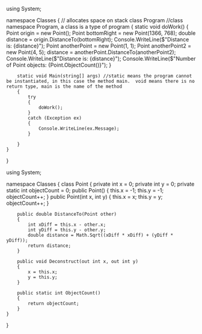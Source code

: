 using System;

namespace Classes
{ // allocates space on stack
    class Program //class namespace Program, a class is a type of program
    {
        static void doWork()
        {
            Point origin = new Point();
            Point bottomRight = new Point(1366, 768);
            double distance = origin.DistanceTo(bottomRight);
            Console.WriteLine($"Distance is: {distance}");
            Point anotherPoint = new Point(1, 1);
            Point anotherPoint2 = new Point(4, 5);
            distance = anotherPoint.DistanceTo(anotherPoint2);
            Console.WriteLine($"Distance is: {distance}");
            Console.WriteLine($"Number of Point objects: {Point.ObjectCount()}");
        }

        static void Main(string[] args) //static means the program cannot be instantiated, in this case the method main.  void means there is no return type, main is the name of the method
        {
            try
            {
                doWork();
            }
            catch (Exception ex)
            {
                Console.WriteLine(ex.Message);
            }

        }
    }
}

using System;

namespace Classes
{
    class Point
    {
        private int x = 0;
        private int y = 0;
        private static int objectCount = 0;
        public Point()
        {
            this.x = -1;
            this.y = -1;
            objectCount++;
        }
        public Point(int x, int y)
        {
            this.x = x;
            this.y = y;
            objectCount++;
        }

        public double DistanceTo(Point other)
        {
            int xDiff = this.x - other.x;
            int yDiff = this.y - other.y;
            double distance = Math.Sqrt((xDiff * xDiff) + (yDiff * yDiff));
            return distance;
        }

        public void Deconstruct(out int x, out int y)
        {
            x = this.x;
            y = this.y;
        }

        public static int ObjectCount()
        {
            return objectCount;
        }
    }
}
